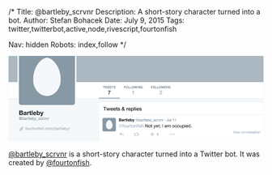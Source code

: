 /*
Title: @bartleby_scrvnr
Description: A short-story character turned into a bot.
Author: Stefan Bohacek
Date: July 9, 2015
Tags: twitter,twitterbot,active,node,rivescript,fourtonfish

Nav: hidden
Robots: index,follow
*/

[![](/content/bots/twitterbots/images/bartleby_scrvnr.png)](https://twitter.com/bartleby_scrvnr)

[@bartleby_scrvnr](https://twitter.com/bartleby_scrvnr) is a short-story character turned into a Twitter bot. It was created by [@fourtonfish](https://twitter.com/fourtonfish).
